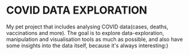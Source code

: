 # COVID DATA EXPLORATION
My pet project that includes analysing COVID data(cases, deaths, vaccinations and more).
The goal is to explore data-exploration, manipulation and visualisation tools as much as possible, and also have some insights into the data itself, because it's always interesting:)